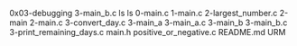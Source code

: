 0x03-debugging
3-main_b.c
ls 
ls
0-main.c
1-main.c
2-largest_number.c
2-main
2-main.c
3-convert_day.c
3-main_a
3-main_a.c
3-main_b
3-main_b.c
3-print_remaining_days.c
main.h
positive_or_negative.c
README.md
URM

